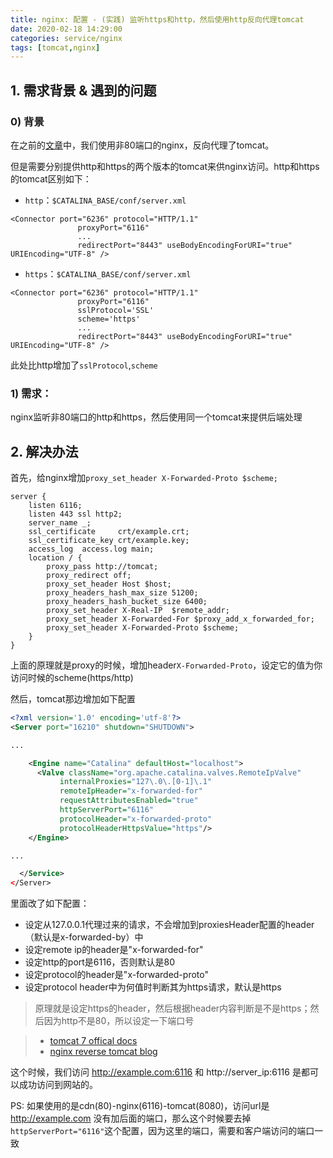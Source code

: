 ```yaml
---
title: nginx: 配置 - (实践) 监听https和http，然后使用http反向代理tomcat
date: 2020-02-18 14:29:00
categories: service/nginx
tags: [tomcat,nginx]
---
```


## 1. 需求背景 & 遇到的问题
### 0) 背景
在之前的[文章](/service/nginx/nginx_2.2.00_practice_config_reverse_tomcat_use_other_port_1.html)中，我们使用非80端口的nginx，反向代理了tomcat。

但是需要分别提供http和https的两个版本的tomcat来供nginx访问。http和https的tomcat区别如下：

- `http`：`$CATALINA_BASE/conf/server.xml`
```
<Connector port="6236" protocol="HTTP/1.1"
               proxyPort="6116"
               ...
               redirectPort="8443" useBodyEncodingForURI="true" URIEncoding="UTF-8" />
```
- `https`：`$CATALINA_BASE/conf/server.xml`
```
<Connector port="6236" protocol="HTTP/1.1"
               proxyPort="6116"
               sslProtocol='SSL'
               scheme='https'
               ...
               redirectPort="8443" useBodyEncodingForURI="true" URIEncoding="UTF-8" />
```
此处比http增加了`sslProtocol`,`scheme`  

### 1) 需求：  
nginx监听非80端口的http和https，然后使用同一个tomcat来提供后端处理


## 2. 解决办法
首先，给nginx增加`proxy_set_header X-Forwarded-Proto $scheme;`

```
server {
    listen 6116;
    listen 443 ssl http2;
    server_name _;
    ssl_certificate     crt/example.crt;
    ssl_certificate_key crt/example.key;
    access_log  access.log main;
    location / {
        proxy_pass http://tomcat;
        proxy_redirect off;
        proxy_set_header Host $host;
        proxy_headers_hash_max_size 51200;
        proxy_headers_hash_bucket_size 6400;
        proxy_set_header X-Real-IP  $remote_addr;
        proxy_set_header X-Forwarded-For $proxy_add_x_forwarded_for;
        proxy_set_header X-Forwarded-Proto $scheme;
    }
}
```

上面的原理就是proxy的时候，增加header`X-Forwarded-Proto`，设定它的值为你访问时候的scheme(https/http)

然后，tomcat那边增加如下配置
``` xml
<?xml version='1.0' encoding='utf-8'?>
<Server port="16210" shutdown="SHUTDOWN">

...

    <Engine name="Catalina" defaultHost="localhost">
      <Valve className="org.apache.catalina.valves.RemoteIpValve"
           internalProxies="127\.0\.[0-1]\.1"
           remoteIpHeader="x-forwarded-for"
           requestAttributesEnabled="true"
           httpServerPort="6116"
           protocolHeader="x-forwarded-proto"
           protocolHeaderHttpsValue="https"/>
    </Engine>

...

  </Service>
</Server>
```
里面改了如下配置：
- 设定从127.0.0.1代理过来的请求，不会增加到proxiesHeader配置的header（默认是x-forwarded-by）中
- 设定remote ip的header是"x-forwarded-for"
- 设定http的port是6116，否则默认是80
- 设定protocol的header是"x-forwarded-proto"
- 设定protocol header中为何值时判断其为https请求，默认是https

> 原理就是设定https的header，然后根据header内容判断是不是https；然后因为http不是80，所以设定一下端口号

> - [tomcat 7 offical docs](https://tomcat.apache.org/tomcat-7.0-doc/config/valve.html#Introduction)
> - [nginx reverse tomcat blog](https://devtidbits.com/2015/12/08/nginx-as-a-reverse-proxy-to-apache-tomcat/)


这个时候，我们访问 http://example.com:6116 和 http://server_ip:6116 是都可以成功访问到网站的。

PS: 如果使用的是cdn(80)-nginx(6116)-tomcat(8080)，访问url是 http://example.com 没有加后面的端口，那么这个时候要去掉`httpServerPort="6116"`这个配置，因为这里的端口，需要和客户端访问的端口一致